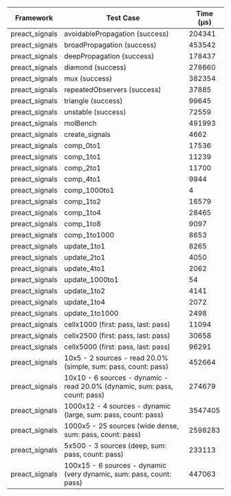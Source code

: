 | Framework | Test Case | Time (μs) |
| --- | --- | --- |
| preact_signals | avoidablePropagation (success) | 204341 |
| preact_signals | broadPropagation (success) | 453542 |
| preact_signals | deepPropagation (success) | 178437 |
| preact_signals | diamond (success) | 278660 |
| preact_signals | mux (success) | 382354 |
| preact_signals | repeatedObservers (success) | 37885 |
| preact_signals | triangle (success) | 99645 |
| preact_signals | unstable (success) | 72559 |
| preact_signals | molBench | 491993 |
| preact_signals | create_signals | 4662 |
| preact_signals | comp_0to1 | 17536 |
| preact_signals | comp_1to1 | 11239 |
| preact_signals | comp_2to1 | 11700 |
| preact_signals | comp_4to1 | 9944 |
| preact_signals | comp_1000to1 | 4 |
| preact_signals | comp_1to2 | 16579 |
| preact_signals | comp_1to4 | 28465 |
| preact_signals | comp_1to8 | 9097 |
| preact_signals | comp_1to1000 | 8653 |
| preact_signals | update_1to1 | 8265 |
| preact_signals | update_2to1 | 4050 |
| preact_signals | update_4to1 | 2062 |
| preact_signals | update_1000to1 | 54 |
| preact_signals | update_1to2 | 4141 |
| preact_signals | update_1to4 | 2072 |
| preact_signals | update_1to1000 | 2498 |
| preact_signals | cellx1000 (first: pass, last: pass) | 11094 |
| preact_signals | cellx2500 (first: pass, last: pass) | 30658 |
| preact_signals | cellx5000 (first: pass, last: pass) | 96291 |
| preact_signals | 10x5 - 2 sources - read 20.0% (simple, sum: pass, count: pass) | 452664 |
| preact_signals | 10x10 - 6 sources - dynamic - read 20.0% (dynamic, sum: pass, count: pass) | 274679 |
| preact_signals | 1000x12 - 4 sources - dynamic (large, sum: pass, count: pass) | 3547405 |
| preact_signals | 1000x5 - 25 sources (wide dense, sum: pass, count: pass) | 2598283 |
| preact_signals | 5x500 - 3 sources (deep, sum: pass, count: pass) | 233113 |
| preact_signals | 100x15 - 6 sources - dynamic (very dynamic, sum: pass, count: pass) | 447063 |
